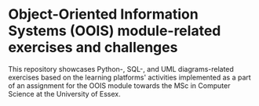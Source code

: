 # Object-Oriented Information Systems (OOIS) module-related exercises and challenges

This repository showcases Python-, SQL-, and UML diagrams-related exercises based on the learning platforms' activities implemented as a part of an assignment for the OOIS module towards the MSc in Computer Science at the University of Essex.
